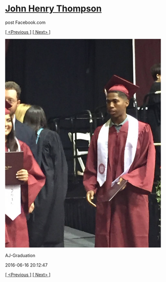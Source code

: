 # [John Henry Thompson](../README.md)
post Facebook.com

[[ <Previous ]](2016-06-16-9.md) [[ Next> ]](2016-06-16-11.md)

[![](../media/2016-06-16/AJ-Graduation-4.jpg)](../README.md)

AJ-Graduation

2016-06-16 20:12:47

[[ <Previous ]](2016-06-16-9.md) [[ Next> ]](2016-06-16-11.md)